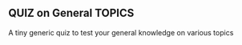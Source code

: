 
<h2> QUIZ on General TOPICS </h2>
<p> A tiny generic quiz to test your general knowledge on various topics </p> 
